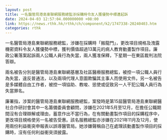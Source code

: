 ```yaml
---
layout: post
title: 一名醫管局港島東聯網服務總監涉採購時令友人獲優勢中標遭起訴
date: 2024-04-03 12:57:04.000000000 +08:00
link: https://news.rthk.hk/rthk/ch/component/k2/1747338-20240403.htm
categories: rthk
---
```


一名醫管局港島東聯網服務總監，涉嫌在採購時「搬龍門」，更改項目規格及洩露機密資料令友人獲優勢中標，獲判價值超過13萬元的病人教育動畫製作項目。廉政公署落案起訴兩人公職人員行為失當，兩人獲准保釋，下星期一在東區裁判法院答辯。

兩名被告分別是醫管局港島東聯網基層及社區醫療服務總監，被控一項公職人員行為失當，違反普通法，以及兩項代理人意圖欺騙其主事人而使用文件。另一名被告是多媒體自由工作者，被控一項協助、教唆、慫使或促致另一人干犯公職人員行為失當罪名。

廉署指，涉案的醫管局港島東聯網服務總監，案發時是第15屆醫管局港島東聯網醫社合作研討會其中一名籌備委員會顧問，涉嫌在2021年5月至12月，在擔任公職期間沒有合理辯解或理由，蓄意作出不當行為，在有關動畫製作項目的採購程序中，更改項目規格使另一名被告受惠。該名服務總監亦涉嫌在2021年11月及12月，使用兩份利益衝突申報表以誤導醫管局。她涉嫌聲稱自己在處理該動畫製作項目的採購時，沒有任何利益衝突須披露。
